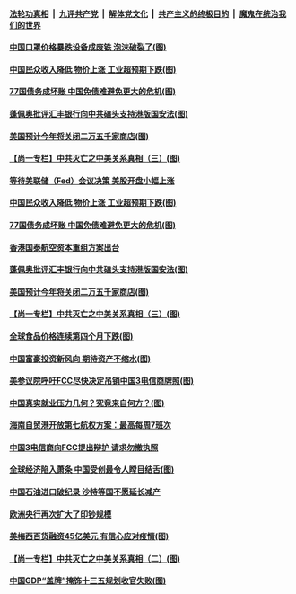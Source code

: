 

####  [法轮功真相](../../../../basic/blob/master/README.md?t=06110901) &nbsp;|&nbsp; [九评共产党](../../../../9ping.md/blob/master/README.md?t=06110901) &nbsp;|&nbsp; [解体党文化](../../../../jtdwh.md/blob/master/README.md?t=06110901)  &nbsp;|&nbsp; [共产主义的终极目的](../../../../gczydzjmd.md/blob/master/README.md?t=06110901) &nbsp;|&nbsp; [魔鬼在统治我们的世界](../../../../mgztzwmdsj.md/blob/master/README.md?t=06110901) 

#### [中国口罩价格暴跌设备成废铁 泡沫破裂了(图)](../pages/p5/936142.md?t=06110901) 

#### [中国民众收入降低 物价上涨 工业超预期下跌(图)](../pages/p5/936125.md?t=06110901) 

#### [77国债务成坏账 中国免债难避免更大的危机(图)](../pages/p5/936113.md?t=06110901) 

#### [蓬佩奥批评汇丰银行向中共磕头支持港版国安法(图)](../pages/p5/936108.md?t=06110901) 

#### [美国预计今年将关闭二万五千家商店(图)](../pages/p5/936046.md?t=06110901) 

#### [【尚一专栏】中共灭亡之中美关系真相（三）(图)](../pages/p5/935921.md?t=06110901) 

#### [等待美联储（Fed）会议决策 美股开盘小幅上涨](../pages/p5/936126.md?t=06110901) 

#### [中国民众收入降低 物价上涨 工业超预期下跌(图)](../pages/p5/936125.md?t=06110901) 

#### [77国债务成坏账 中国免债难避免更大的危机(图)](../pages/p5/936113.md?t=06110901) 

#### [香港国泰航空资本重组方案出台](../pages/p5/936109.md?t=06110901) 

#### [蓬佩奥批评汇丰银行向中共磕头支持港版国安法(图)](../pages/p5/936108.md?t=06110901) 

#### [美国预计今年将关闭二万五千家商店(图)](../pages/p5/936046.md?t=06110901) 

#### [【尚一专栏】中共灭亡之中美关系真相（三）(图)](../pages/p5/935921.md?t=06110901) 

#### [全球食品价格连续第四个月下跌(图)](../pages/p5/936051.md?t=06110901) 

#### [中国富豪投资新风向 期待资产不缩水(图)](../pages/p5/936016.md?t=06110901) 

#### [美参议院呼吁FCC尽快决定吊销中国3电信商牌照(图)](../pages/p5/936012.md?t=06110901) 

#### [中国真实就业压力几何？究竟来自何方？(图)](../pages/p5/935996.md?t=06110901) 

#### [海南自贸港开放第七航权方案：最高每周7班次](../pages/p5/935994.md?t=06110901) 

#### [中国3电信商向FCC提出辩护 请求勿撤执照](../pages/p5/935993.md?t=06110901) 

#### [全球经济陷入萧条 中国受创最令人瞠目结舌(图)](../pages/p5/935992.md?t=06110901) 

#### [中国石油进口破纪录 沙特等国不愿延长减产](../pages/p5/935990.md?t=06110901) 

#### [欧洲央行再次扩大了印钞规模](../pages/p5/935988.md?t=06110901) 

#### [美梅西百货融资45亿美元 有信心应对疫情(图)](../pages/p5/935911.md?t=06110901) 

#### [【尚一专栏】中共灭亡之中美关系真相（二）(图)](../pages/p5/935916.md?t=06110901) 

#### [中国GDP“盖牌”掩饰十三五规划收官失败(图)](../pages/p5/935914.md?t=06110901) 


